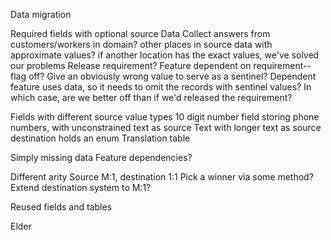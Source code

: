 Data migration

Required fields with optional source Data
    Collect answers from
        customers/workers in domain?
        other places in source data with approximate values?
            if another location has the exact values, we've solved our problems
    Release requirement?
        Feature dependent on requirement--flag off?
    Give an obviously wrong value to serve as a sentinel?
        Dependent feature uses data, so it needs to omit the records with sentinel values?
        In which case, are we better off than if we'd released the requirement?

Fields with different source value types
    10 digit number field storing phone numbers, with unconstrained text as source
    Text with longer text as source
    destination holds an enum
        Translation table

Simply missing data
    Feature dependencies?

Different arity
    Source M:1, destination 1:1
        Pick a winner via some method?
        Extend destination system to M:1?

Reused fields and tables

Elder
